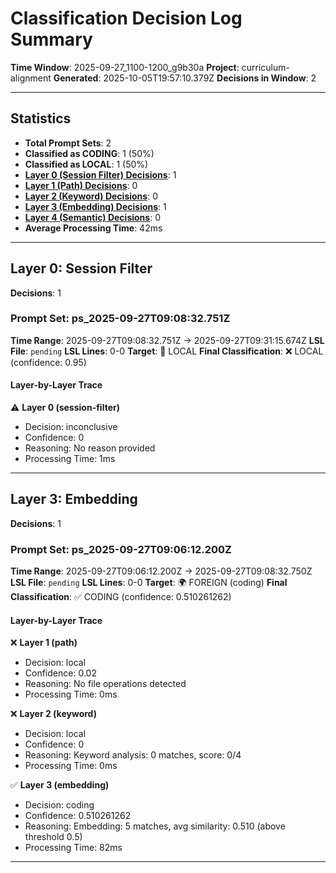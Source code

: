 # Classification Decision Log Summary

**Time Window**: 2025-09-27_1100-1200_g9b30a
**Project**: curriculum-alignment
**Generated**: 2025-10-05T19:57:10.379Z
**Decisions in Window**: 2

---

## Statistics

- **Total Prompt Sets**: 2
- **Classified as CODING**: 1 (50%)
- **Classified as LOCAL**: 1 (50%)
- **[Layer 0 (Session Filter) Decisions](#layer-0-session-filter)**: 1
- **[Layer 1 (Path) Decisions](#layer-1-path)**: 0
- **[Layer 2 (Keyword) Decisions](#layer-2-keyword)**: 0
- **[Layer 3 (Embedding) Decisions](#layer-3-embedding)**: 1
- **[Layer 4 (Semantic) Decisions](#layer-4-semantic)**: 0
- **Average Processing Time**: 42ms

---

## Layer 0: Session Filter

**Decisions**: 1

### Prompt Set: ps_2025-09-27T09:08:32.751Z

**Time Range**: 2025-09-27T09:08:32.751Z → 2025-09-27T09:31:15.674Z
**LSL File**: `pending`
**LSL Lines**: 0-0
**Target**: 📍 LOCAL
**Final Classification**: ❌ LOCAL (confidence: 0.95)

#### Layer-by-Layer Trace

⚠️ **Layer 0 (session-filter)**
- Decision: inconclusive
- Confidence: 0
- Reasoning: No reason provided
- Processing Time: 1ms

---

## Layer 3: Embedding

**Decisions**: 1

### Prompt Set: ps_2025-09-27T09:06:12.200Z

**Time Range**: 2025-09-27T09:06:12.200Z → 2025-09-27T09:08:32.750Z
**LSL File**: `pending`
**LSL Lines**: 0-0
**Target**: 🌍 FOREIGN (coding)
**Final Classification**: ✅ CODING (confidence: 0.510261262)

#### Layer-by-Layer Trace

❌ **Layer 1 (path)**
- Decision: local
- Confidence: 0.02
- Reasoning: No file operations detected
- Processing Time: 0ms

❌ **Layer 2 (keyword)**
- Decision: local
- Confidence: 0
- Reasoning: Keyword analysis: 0 matches, score: 0/4
- Processing Time: 0ms

✅ **Layer 3 (embedding)**
- Decision: coding
- Confidence: 0.510261262
- Reasoning: Embedding: 5 matches, avg similarity: 0.510 (above threshold 0.5)
- Processing Time: 82ms

---

